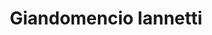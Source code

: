 ---
title: "Giandomencio Iannetti"
presenter_id: giandomencio_iannetti
position: Special Volunteer
start_date: 2005
end_date: 2005
email: 
phone: 
photo:
status: former
layout: member 
---
